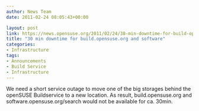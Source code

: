 ```yaml
---
author: News Team
date: 2011-02-24 08:05:43+00:00

layout: post
link: https://news.opensuse.org/2011/02/24/30-min-downtime-for-build-opensuse-org-and-software/
title: "30 min downtime for build.opensuse.org and software"
categories:
- Infrastructure
tags:
- Announcements
- Build Service
- Infrastructure
---
```

We need a short service outage to move one of the big storages behind the openSUSE Buildservice to a new location. As result, build.opensuse.org and software.opensuse.org/search would not be available for ca. 30min.		
